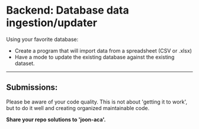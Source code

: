 # Backend: Database data ingestion/updater

Using your favorite database: 

* Create a program that will import data from a spreadsheet (CSV or .xlsx) 
* Have a mode to update the existing database against the existing dataset. 
  
--- 

## Submissions: 
Please be aware of your code quality. This is not about 'getting it to work', but to do it well and creating organized maintainable code. 

**Share your repo solutions to 'joon-aca'.**
